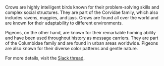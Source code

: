 Crows are highly intelligent birds known for their problem-solving skills and complex social structures. They are part of the Corvidae family, which also includes ravens, magpies, and jays. Crows are found all over the world and are known for their adaptability to different environments.

Pigeons, on the other hand, are known for their remarkable homing ability and have been used throughout history as message carriers. They are part of the Columbidae family and are found in urban areas worldwide. Pigeons are also known for their diverse color patterns and gentle nature.

For more details, visit the [Slack thread](https://saiws01.slack.com/archives/D091ZNL9GP3/p1750417224810069).